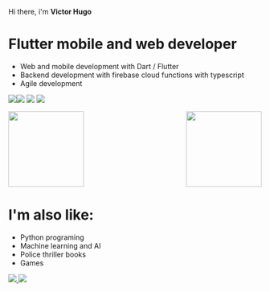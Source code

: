 
Hi there, i'm **Victor Hugo**

# Flutter mobile and web developer

 - Web and mobile development with Dart / Flutter
 - Backend development with firebase cloud functions with typescript
 - Agile development

<img src="https://img.icons8.com/color/50/000000/flutter.png"/><img src="https://img.icons8.com/color/50/000000/dart.png"/>
<img src="https://img.icons8.com/color/50/000000/typescript.png"/>
<img src="https://img.icons8.com/color/50/000000/firebase.png"/> 







<img height="150px" src="https://github-readme-stats.vercel.app/api?username=wdvictor&count_private=true&show_icons=true&theme=synthwave"><img align="right" height="150px" src="https://github-readme-stats.vercel.app/api/top-langs/?username=wdvictor&langs_count=10&hide=vhdl,html,tcl,batchfile,pascal,swift,kotlin,java,objective-c,purebasic&count_private=true&layout=compact&theme=synthwave">



#  I'm also like:

-  Python programing
- Machine learning and AI
- Police thriller books
- Games


<a href="https://www.instagram.com/victorhp.a/">
<img src="https://img.icons8.com/office/50/000000/instagram-new.png"/>
</a>
<a href="https://www.linkedin.com/in/wdvictor/"><img src="https://img.icons8.com/color/48/000000/linkedin-circled--v4.png"/></a>
